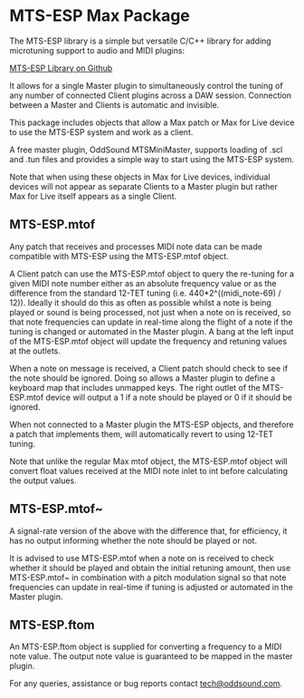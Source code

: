 # MTS-ESP Max Package

The MTS-ESP library is a simple but versatile C/C++ library for adding microtuning support to audio and MIDI plugins:

[MTS-ESP Library on Github](http://github.com/ODDSound/MTS-ESP)

It allows for a single Master plugin to simultaneously control the tuning of any number of connected Client plugins across a DAW session.  Connection between a Master and Clients is automatic and invisible.  

This package includes objects that allow a Max patch or Max for Live device to use the MTS-ESP system and work as a client. 

A free master plugin, OddSound MTSMiniMaster, supports loading of .scl and .tun files and provides a simple way to start using the MTS-ESP system.

Note that when using these objects in Max for Live devices, individual devices will not appear as separate Clients to a Master plugin but rather Max for Live itself appears as a single Client.


## MTS-ESP.mtof

Any patch that receives and processes MIDI note data can be made compatible with MTS-ESP using the MTS-ESP.mtof object.

A Client patch can use the MTS-ESP.mtof object to query the re-tuning for a given MIDI note number either as an absolute frequency value or as the difference from the standard 12-TET tuning (i.e. 440*2^((midi_note-69) / 12)).  Ideally it should do this as often as possible whilst a note is being played or sound is being processed, not just when a note on is received, so that note frequencies can update in real-time along the flight of a note if the tuning is changed or automated in the Master plugin.  A bang at the left input of the MTS-ESP.mtof object will update the frequency and retuning values at the outlets.
 
When a note on message is received, a Client patch should check to see if the note should be ignored.  Doing so allows a Master plugin to define a keyboard map that includes unmapped keys.  The right outlet of the MTS-ESP.mtof device will output a 1 if a note should be played or 0 if it should be ignored.

When not connected to a Master plugin the MTS-ESP objects, and therefore a patch that implements them, will automatically revert to using 12-TET tuning.

Note that unlike the regular Max mtof object, the MTS-ESP.mtof object will convert float values received at the MIDI note inlet to int before calculating the output values.


## MTS-ESP.mtof~

A signal-rate version of the above with the difference that, for efficiency, it has no output informing whether the note should be played or not.

It is advised to use MTS-ESP.mtof when a note on is received to check whether it should be played and obtain the initial retuning amount, then use MTS-ESP.mtof~ in combination with a pitch modulation signal so that note frequencies can update in real-time if tuning is adjusted or automated in the Master plugin.


## MTS-ESP.ftom

An MTS-ESP.ftom object is supplied for converting a frequency to a MIDI note value.  The output note value is guaranteed to be mapped in the master plugin.


For any queries, assistance or bug reports contact tech@oddsound.com.

